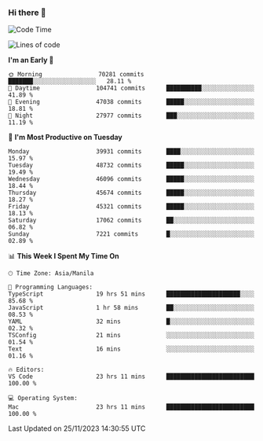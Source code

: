 ### Hi there 👋

<!--START_SECTION:waka-->
![Code Time](http://img.shields.io/badge/Code%20Time-4%2C578%20hrs%205%20mins-blue)

![Lines of code](https://img.shields.io/badge/From%20Hello%20World%20I%27ve%20Written-106.8%20million%20lines%20of%20code-blue)

**I'm an Early 🐤** 

```text
🌞 Morning                70281 commits       ███████░░░░░░░░░░░░░░░░░░   28.11 % 
🌆 Daytime                104741 commits      ██████████░░░░░░░░░░░░░░░   41.89 % 
🌃 Evening                47038 commits       █████░░░░░░░░░░░░░░░░░░░░   18.81 % 
🌙 Night                  27977 commits       ███░░░░░░░░░░░░░░░░░░░░░░   11.19 % 
```
📅 **I'm Most Productive on Tuesday** 

```text
Monday                   39931 commits       ████░░░░░░░░░░░░░░░░░░░░░   15.97 % 
Tuesday                  48732 commits       █████░░░░░░░░░░░░░░░░░░░░   19.49 % 
Wednesday                46096 commits       █████░░░░░░░░░░░░░░░░░░░░   18.44 % 
Thursday                 45674 commits       █████░░░░░░░░░░░░░░░░░░░░   18.27 % 
Friday                   45321 commits       █████░░░░░░░░░░░░░░░░░░░░   18.13 % 
Saturday                 17062 commits       ██░░░░░░░░░░░░░░░░░░░░░░░   06.82 % 
Sunday                   7221 commits        █░░░░░░░░░░░░░░░░░░░░░░░░   02.89 % 
```


📊 **This Week I Spent My Time On** 

```text
🕑︎ Time Zone: Asia/Manila

💬 Programming Languages: 
TypeScript               19 hrs 51 mins      █████████████████████░░░░   85.68 % 
JavaScript               1 hr 58 mins        ██░░░░░░░░░░░░░░░░░░░░░░░   08.53 % 
YAML                     32 mins             █░░░░░░░░░░░░░░░░░░░░░░░░   02.32 % 
TSConfig                 21 mins             ░░░░░░░░░░░░░░░░░░░░░░░░░   01.54 % 
Text                     16 mins             ░░░░░░░░░░░░░░░░░░░░░░░░░   01.16 % 

🔥 Editors: 
VS Code                  23 hrs 11 mins      █████████████████████████   100.00 % 

💻 Operating System: 
Mac                      23 hrs 11 mins      █████████████████████████   100.00 % 
```


 Last Updated on 25/11/2023 14:30:55 UTC
<!--END_SECTION:waka-->


<!--
**rad182/rad182** is a ✨ _special_ ✨ repository because its `README.md` (this file) appears on your GitHub profile.

Here are some ideas to get you started:

- 🔭 I’m currently working on ...
- 🌱 I’m currently learning ...
- 👯 I’m looking to collaborate on ...
- 🤔 I’m looking for help with ...
- 💬 Ask me about ...
- 📫 How to reach me: ...
- 😄 Pronouns: ...
- ⚡ Fun fact: ...
-->
